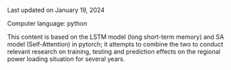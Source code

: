 Last updated on January 19, 2024

Computer language: python

This content is based on the LSTM model (long short-term memory) and SA model (Self-Attention) in pytorch; it attempts to combine the two to conduct relevant research on training, testing and prediction effects on the regional power loading situation for several years.
